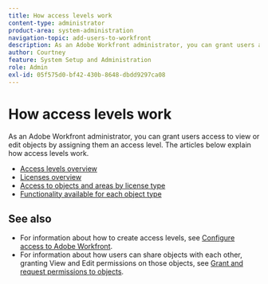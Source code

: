 ```yaml
---
title: How access levels work
content-type: administrator
product-area: system-administration
navigation-topic: add-users-to-workfront
description: As an Adobe Workfront administrator, you can grant users access to view or edit objects by assigning them an access level. The articles below explain how access levels work.
author: Courtney
feature: System Setup and Administration
role: Admin
exl-id: 05f575d0-bf42-430b-8648-dbdd9297ca08
---
```

# How access levels work

As an Adobe Workfront administrator, you can grant users access to view or edit objects by assigning them an access level. The articles below explain how access levels work.

* [Access levels overview](/help/quicksilver/administration-and-setup/add-users/how-access-levels-work/access-level-overview.md)
* [Licenses overview](/help/quicksilver/administration-and-setup/add-users/how-access-levels-work/licenses-overview.md)
* [Access to objects and areas by license type](/help/quicksilver/administration-and-setup/add-users/how-access-levels-work/access-to-objects-areas-license-types.md)
* [Functionality available for each object type](/help/quicksilver/administration-and-setup/add-users/how-access-levels-work/functionality-available-for-objects.md) <!--need to change name here or in legacy article -->

## See also

* For information about how to create access levels, see [Configure access to Adobe Workfront](../../../administration-and-setup/add-users/configure-and-grant-access/configure-access.md).
* For information about how users can share objects with each other, granting View and Edit permissions on those objects, see [Grant and request permissions to objects](../../../workfront-basics/grant-and-request-access-to-objects/grant-and-request-access-to-objects.md).
